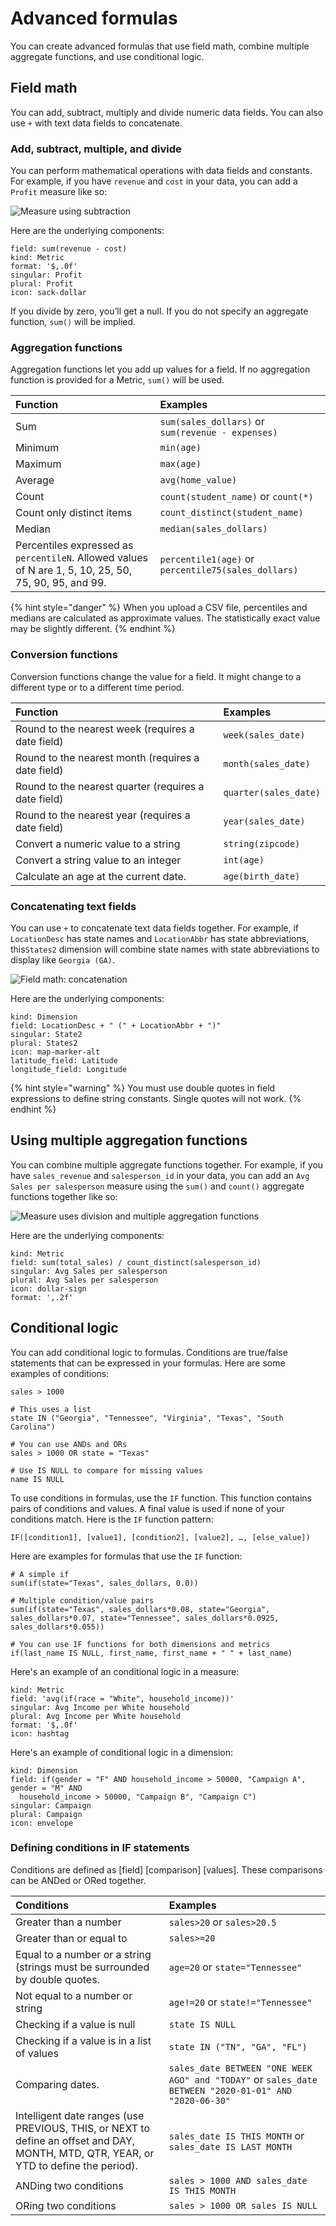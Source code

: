 # Advanced formulas

You can create advanced formulas that use field math, combine multiple aggregate functions, and use conditional logic.

## Field math

You can add, subtract, multiply and divide numeric data fields. You can also use `+` with text data fields to concatenate. 

### Add, subtract, multiple, and divide

You can perform mathematical operations with data fields and constants. For example, if you have `revenue` and `cost` in your data, you can add a `Profit` measure like so: 

![Measure using subtraction](../../../.gitbook/assets/image%20%2874%29.png)

Here are the underlying components:

```text
field: sum(revenue - cost)
kind: Metric
format: '$,.0f'
singular: Profit
plural: Profit
icon: sack-dollar
```

If you divide by zero, you’ll get a null. If you do not specify an aggregate function, `sum()` will be implied. 

### Aggregation functions

Aggregation functions let you add up values for a field. If no aggregation function is provided for a  Metric, `sum()` will be used. 

| Function | Examples |
| :--- | :--- |
| Sum | `sum(sales_dollars)` or `sum(revenue - expenses)` |
| Minimum | `min(age)` |
| Maximum | `max(age)` |
| Average | `avg(home_value)` |
| Count | `count(student_name)` or `count(*)` |
| Count only distinct items | `count_distinct(student_name)` |
| Median | `median(sales_dollars)` |
| Percentiles expressed as `percentileN`. Allowed values of N are 1, 5, 10, 25, 50, 75, 90, 95, and 99. | `percentile1(age)` or `percentile75(sales_dollars)` |

{% hint style="danger" %}
When you upload a CSV file, percentiles and medians are calculated as approximate values. The statistically exact value may be slightly different.
{% endhint %}

### Conversion functions

Conversion functions change the value for a field. It might change to a different type or to a different time period.

| Function | Examples |
| :--- | :--- |
| Round to the nearest week \(requires a date field\) | `week(sales_date)` |
| Round to the nearest month \(requires a date field\) | `month(sales_date)` |
| Round to the nearest quarter \(requires a date field\) | `quarter(sales_date)` |
| Round to the nearest year \(requires a date field\) | `year(sales_date)` |
| Convert a numeric value to a string | `string(zipcode)` |
| Convert a string value to an integer | `int(age)` |
| Calculate an age at the current date.  | `age(birth_date)` |

### Concatenating text fields

You can use `+` to concatenate text data fields together. For example, if `LocationDesc` has state names and `LocationAbbr` has state abbreviations, this`States2` dimension will combine state names with state abbreviations to display like `Georgia (GA)`.  

![Field math: concatenation](../../../.gitbook/assets/image%20%2856%29.png)

Here are the underlying components:

```text
kind: Dimension
field: LocationDesc + " (" + LocationAbbr + ")"
singular: State2
plural: States2
icon: map-marker-alt
latitude_field: Latitude
longitude_field: Longitude
```

{% hint style="warning" %}
You must use double quotes in field expressions to define string constants. Single quotes will not work.
{% endhint %}

## Using multiple aggregation functions

You can combine multiple aggregate functions together. For example, if you have `sales_revenue` and `salesperson_id` in your data, you can add an `Avg Sales per salesperson` measure using the `sum()` and `count()` aggregate functions together like so: 

![Measure uses division and multiple aggregation functions](../../../.gitbook/assets/image%20%2875%29.png)

Here are the underlying components:

```text
kind: Metric
field: sum(total_sales) / count_distinct(salesperson_id)
singular: Avg Sales per salesperson
plural: Avg Sales per salesperson
icon: dollar-sign
format: ',.2f'
```

## Conditional logic

You can add conditional logic to formulas. Conditions are true/false statements that can be expressed in your formulas. Here are some examples of conditions:

```text
sales > 1000

# This uses a list
state IN ("Georgia", "Tennessee", "Virginia", "Texas", "South Carolina")

# You can use ANDs and ORs
sales > 1000 OR state = "Texas"

# Use IS NULL to compare for missing values
name IS NULL
```

To use conditions in formulas, use the `IF` function. This function contains pairs of conditions and values. A final value is used if none of your conditions match. Here is the `IF` function pattern:

```text
IF([condition1], [value1], [condition2], [value2], …, [else_value])
```

Here are examples for formulas that use the `IF` function:

```text
# A simple if  
sum(if(state="Texas", sales_dollars, 0.0))

# Multiple condition/value pairs
sum(if(state="Texas", sales_dollars*0.08, state="Georgia", sales_dollars*0.07, state="Tennessee", sales_dollars*0.0925, sales_dollars*0.055))

# You can use IF functions for both dimensions and metrics
if(last_name IS NULL, first_name, first_name + " " + last_name)
```

Here's an example of an conditional logic in a measure:

```text
kind: Metric
field: 'avg(if(race = "White", household_income))'
singular: Avg Income per White household
plural: Avg Income per White household
format: '$,.0f'
icon: hashtag
```

Here's an example of conditional logic in a dimension:

```text
kind: Dimension
field: if(gender = "F" AND household_income > 50000, "Campaign A", gender = "M" AND
  household_income > 50000, "Campaign B", "Campaign C")
singular: Campaign
plural: Campaign
icon: envelope
```

### Defining conditions in IF statements

Conditions are defined as \[field\] \[comparison\] \[values\]. These comparisons can be ANDed or ORed together. 

| Conditions | Examples |
| :--- | :--- |
| Greater than a number | `sales>20` or `sales>20.5` |
| Greater than or equal to | `sales>=20` |
| Equal to a number or a string \(strings must be surrounded by double quotes. | `age=20` or `state="Tennessee"` |
| Not equal to a number or string | `age!=20` or `state!="Tennessee"` |
| Checking if a value is null | `state IS NULL` |
| Checking if a value is in a list of values | `state IN ("TN", "GA", "FL")` |
| Comparing dates.  | `sales_date BETWEEN "ONE WEEK AGO" and "TODAY"` or `sales_date BETWEEN "2020-01-01" AND "2020-06-30"` |
| Intelligent date ranges \(use PREVIOUS, THIS, or NEXT to define an offset and DAY, MONTH, MTD, QTR, YEAR, or YTD to define the period\). | `sales_date IS THIS MONTH` or `sales_date IS LAST MONTH` |
| ANDing two conditions |  `sales > 1000 AND sales_date IS THIS MONTH` |
| ORing two conditions | `sales > 1000 OR sales IS NULL` |

